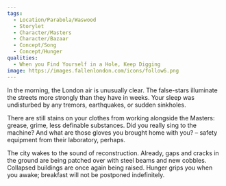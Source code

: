 ```yaml
---
tags:
  - Location/Parabola/Waswood
  - Storylet
  - Character/Masters
  - Character/Bazaar
  - Concept/Song
  - Concept/Hunger
qualities:
  - When you Find Yourself in a Hole, Keep Digging
image: https://images.fallenlondon.com/icons/follow6.png
---
```

In the morning, the London air is unusually clear. The false-stars illuminate the streets more strongly than they have in weeks. Your sleep was undisturbed by any tremors, earthquakes, or sudden sinkholes.

There are still stains on your clothes from working alongside the Masters: grease, grime, less definable substances. Did you really sing to the machine? And what are those gloves you brought home with you? – safety equipment from their laboratory, perhaps.

The city wakes to the sound of reconstruction. Already, gaps and cracks in the ground are being patched over with steel beams and new cobbles. Collapsed buildings are once again being raised. Hunger grips you when you awake; breakfast will not be postponed indefinitely.